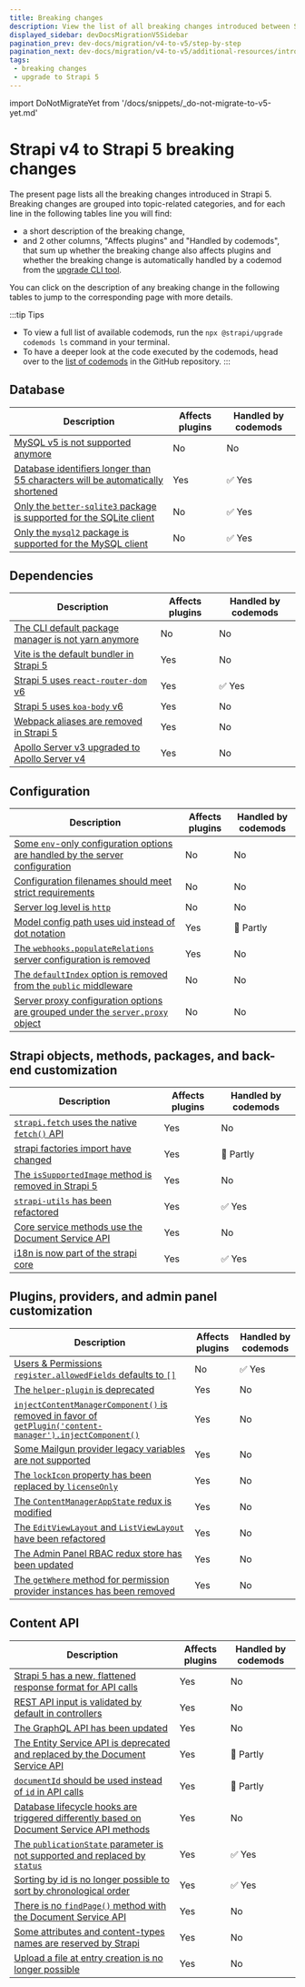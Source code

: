 ```yaml
---
title: Breaking changes
description: View the list of all breaking changes introduced between Strapi v4 and v5.
displayed_sidebar: devDocsMigrationV5Sidebar
pagination_prev: dev-docs/migration/v4-to-v5/step-by-step
pagination_next: dev-docs/migration/v4-to-v5/additional-resources/introduction
tags:
 - breaking changes
 - upgrade to Strapi 5
---
```


import DoNotMigrateYet from '/docs/snippets/_do-not-migrate-to-v5-yet.md'

# Strapi v4 to Strapi 5 breaking changes

The present page lists all the breaking changes introduced in Strapi 5.
Breaking changes are grouped into topic-related categories, and for each line in the following tables line you will find:

- a short description of the breaking change,
- and 2 other columns, "Affects plugins" and "Handled by codemods", that sum up whether the breaking change also affects plugins and whether the breaking change is automatically handled by a codemod from the [upgrade CLI tool](/dev-docs/upgrade-tool).

You can click on the description of any breaking change in the following tables to jump to the corresponding page with more details.

:::tip Tips
* To view a full list of available codemods, run the `npx @strapi/upgrade codemods ls` command in your terminal.
* To have a deeper look at the code executed by the codemods, head over to the [list of codemods](https://github.com/strapi/strapi/tree/v5/main/packages/utils/upgrade/resources/codemods/5.0.0) in the GitHub repository.
:::

<DoNotMigrateYet />

## Database

| Description | Affects plugins | Handled by codemods |
|-------------|-----------------|---------------------|
| [MySQL v5 is not supported anymore](/dev-docs/migration/v4-to-v5/breaking-changes/mysql5-unsupported) | No | No |
| [Database identifiers longer than 55 characters will be automatically shortened](/dev-docs/migration/v4-to-v5/breaking-changes/database-identifiers-shortened) | Yes | ✅ Yes |
| [Only the `better-sqlite3` package is supported for the SQLite client](/dev-docs/migration/v4-to-v5/breaking-changes/only-better-sqlite3-for-sqlite) | No | ✅ Yes |
| [Only the `mysql2` package is supported for the MySQL client](/dev-docs/migration/v4-to-v5/breaking-changes/only-mysql2-package-for-mysql) | No | ✅ Yes |

## Dependencies

| Description | Affects plugins | Handled by codemods |
|-------------|-----------------|---------------------|
| [The CLI default package manager is not yarn anymore](/dev-docs/migration/v4-to-v5/breaking-changes/yarn-not-default) | No | No |
| [Vite is the default bundler in Strapi 5](/dev-docs/migration/v4-to-v5/breaking-changes/vite) | Yes | No |
| [Strapi 5 uses `react-router-dom` v6](/dev-docs/migration/v4-to-v5/breaking-changes/react-router-dom-6) | Yes | ✅ Yes |
| [Strapi 5 uses `koa-body` v6](/dev-docs/migration/v4-to-v5/breaking-changes/koa-body-v6) | Yes | No |
| [Webpack aliases are removed in Strapi 5](/dev-docs/migration/v4-to-v5/breaking-changes/webpack-aliases-removed) | Yes | No |
| [Apollo Server v3 upgraded to Apollo Server v4](/dev-docs/migration/v4-to-v5/breaking-changes/upgrade-to-apollov4) | Yes | No |

## Configuration

| Description | Affects plugins | Handled by codemods |
|-------------|-----------------|---------------------|
| [Some `env`-only configuration options are handled by the server configuration](/dev-docs/migration/v4-to-v5/breaking-changes/removed-support-for-some-env-options) | No | No |
| [Configuration filenames should meet strict requirements](/dev-docs/migration/v4-to-v5/breaking-changes/strict-requirements-config-files) | No | No |
| [Server log level is `http`](/dev-docs/migration/v4-to-v5/breaking-changes/server-default-log-level) | No | No |
| [Model config path uses uid instead of dot notation](/dev-docs/migration/v4-to-v5/breaking-changes/model-config-path-uses-uid) | Yes | 👷 Partly |
| [The `webhooks.populateRelations` server configuration is removed](/dev-docs/migration/v4-to-v5/breaking-changes/remove-webhook-populate-relations) | Yes | No |
| [The `defaultIndex` option is removed from the `public` middleware](/dev-docs/migration/v4-to-v5/breaking-changes/default-index-removed) | No | No |
| [Server proxy configuration options are grouped under the `server.proxy` object](/dev-docs/migration/v4-to-v5/breaking-changes/server-proxy) | No | No |

## Strapi objects, methods, packages, and back-end customization

| Description | Affects plugins | Handled by codemods |
|-------------|-----------------|---------------------|
| [`strapi.fetch` uses the native `fetch()` API](/dev-docs/migration/v4-to-v5/breaking-changes/fetch) | Yes | No |
| [strapi factories import have changed](/dev-docs/migration/v4-to-v5/breaking-changes/strapi-imports) | Yes | 👷 Partly |
| [The `isSupportedImage` method is removed in Strapi 5](/dev-docs/migration/v4-to-v5/breaking-changes/is-supported-image-removed) | Yes | No |
| [`strapi-utils` has been refactored](/dev-docs/migration/v4-to-v5/breaking-changes/strapi-utils-refactored) | Yes | ✅ Yes |
| [Core service methods use the Document Service API](/dev-docs/migration/v4-to-v5/breaking-changes/core-service-methods-use-document-service) | Yes | No |
| [i18n is now part of the strapi core](/dev-docs/migration/v4-to-v5/breaking-changes/i18n-content-manager-locale) | Yes | ✅ Yes |


## Plugins, providers, and admin panel customization

| Description | Affects plugins | Handled by codemods |
|-------------|-----------------|---------------------|
| [Users & Permissions `register.allowedFields` defaults to `[]`](/dev-docs/migration/v4-to-v5/breaking-changes/register-allowed-fields) | No | ✅ Yes |
| [The `helper-plugin` is deprecated](/dev-docs/migration/v4-to-v5/breaking-changes/helper-plugin-deprecated) | Yes | No |
| [`injectContentManagerComponent()` is removed in favor of `getPlugin('content-manager').injectComponent()`](/dev-docs/migration/v4-to-v5/breaking-changes/inject-content-manager-component) | Yes | No |
| [Some Mailgun provider legacy variables are not supported](/dev-docs/migration/v4-to-v5/breaking-changes/mailgun-provider-variables) | Yes | No |
| [The `lockIcon` property has been replaced by `licenseOnly`](/dev-docs/migration/v4-to-v5/breaking-changes/license-only) | Yes | No |
| [The `ContentManagerAppState` redux is modified](/dev-docs/migration/v4-to-v5/breaking-changes/redux-content-manager-app-state) | Yes | No |
| [The `EditViewLayout` and `ListViewLayout` have been refactored](/dev-docs/migration/v4-to-v5/breaking-changes/edit-view-layout-and-list-view-layout-rewritten) | Yes | No |
| [The Admin Panel RBAC redux store has been updated](/dev-docs/migration/v4-to-v5/breaking-changes/admin-panel-rbac-store-updated) | Yes | No |
| [The `getWhere` method for permission provider instances has been removed](/dev-docs/migration/v4-to-v5/breaking-changes/get-where-removed) | Yes | No |

## Content API

| Description | Affects plugins | Handled by codemods |
|-------------|-----------------|---------------------|
| [Strapi 5 has a new, flattened response format for API calls](/dev-docs/migration/v4-to-v5/breaking-changes/new-response-format) | Yes | No |
| [REST API input is validated by default in controllers](/dev-docs/migration/v4-to-v5/breaking-changes/default-input-validation) | Yes | No |
| [The GraphQL API has been updated](/dev-docs/migration/v4-to-v5/breaking-changes/graphql-api-updated) | Yes | No |
| [The Entity Service API is deprecated and replaced by the Document Service API](/dev-docs/migration/v4-to-v5/breaking-changes/entity-service-deprecated) | Yes | 👷 Partly |
| [`documentId` should be used instead of `id` in API calls](/dev-docs/migration/v4-to-v5/breaking-changes/use-document-id) | Yes | 👷 Partly |
| [Database lifecycle hooks are triggered differently based on Document Service API methods](/dev-docs/migration/v4-to-v5/breaking-changes/lifecycle-hooks-document-service) | Yes | No |
| [The `publicationState` parameter is not supported and replaced by `status`](/dev-docs/migration/v4-to-v5/breaking-changes/publication-state-removed) | Yes | ✅ Yes |
| [Sorting by id is no longer possible to sort by chronological order](/dev-docs/migration/v4-to-v5/breaking-changes/sort-by-id) | Yes | ✅ Yes |
| [There is no `findPage()` method with the Document Service API](/dev-docs/migration/v4-to-v5/breaking-changes/no-find-page-in-document-service) | Yes | No |
| [Some attributes and content-types names are reserved by Strapi](/dev-docs/migration/v4-to-v5/breaking-changes/attributes-and-content-types-names-reserved) | Yes | No |
| [Upload a file at entry creation is no longer possible](/dev-docs/migration/v4-to-v5/breaking-changes/no-upload-at-entry-creation) | Yes | No |
